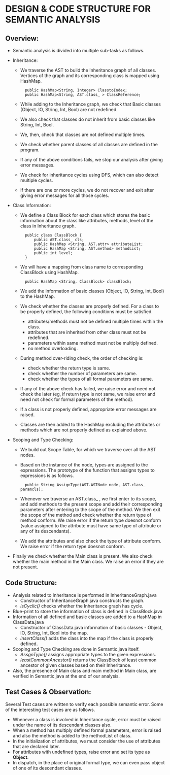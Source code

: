 # DESIGN & CODE STRUCTURE FOR SEMANTIC ANALYSIS

## Overview:

* Semantic analysis is divided into multiple sub-tasks as follows.

* Inheritance: 
	* We traverse the AST to build the Inheritance graph of all classes. Vertices of the graph and its corresponding class is mapped using HashMap.
			
			public HashMap<String, Integer> ClasstoIndex;
			public HashMap<String, AST.class_ > ClassReference;
	
	* While adding to the Inheritance graph, we check that Basic classes (Object, IO, String, Int, Bool) are not redefined.
	* We also check that classes do not inherit from basic classes like String, Int, Bool.
	* We, then, check that classes are not defined multiple times.
	* We check whether parent classes of all classes are defined in the program.
	* If any of the above conditions fails, we stop our analysis after giving error messages.
	* We check for inheritance cycles using DFS, which can also detect multiple cycles.
	* If there are one or more cycles, we do not recover and exit after giving error messages for all those cycles.

* Class Information:
	* We define a Class Block for each class which stores the basic information about the class like attributes, methods, level of the class in Inheritance graph.
			
			public class ClassBlock {
				public AST.class_ cls;
				public HashMap <String, AST.attr> attributeList;
				public HashMap <String, AST.method> methodList;
				public int level;
			}
			
	* We will have a mapping from class name to corresponding ClassBlock using HashMap.
	
			public HashMap <String, ClassBlock> classBlock;
			
	* We add the information of basic classes (Object, IO, String, Int, Bool) to the HashMap.
	* We check whether the classes are properly defined. For a class to be properly defined, the following conditions must be satisfied.
		* attributes/methods must not be defined multiple times within the class.
		* attributes that are inherited from other class must not be redefined.
		* parameters within same method must not be multiply defined.
		* no method overloading.
	* During method over-riding check, the order of checking is:
		* check whether the return type is same.
		* check whether the number of parameters are same.
		* check whether the types of all formal parameters are same.
	 * If any of the above check has failed, we raise error and need not check the later (eg, if return type is not same, we raise error and need not check for formal parameters of the method).
	* If a class is not properly defined, appropriate error messages are raised.
	* Classes are then added to the HashMap excluding the attributes or methods which are not properly defined as explained above.
	
* Scoping and Type Checking:
	* We build out Scope Table, for which we traverse over all the AST nodes.
	* Based on the instance of the node, types are assigned to the expressions. The prototype of the function that assigns types to expressions is as follows.
	
			public String AssignType(AST.ASTNode node, AST.class_ paramcls);
	
	* Whenever we traverse an AST.class_ , we first enter to its scope, and add methods to the present scope and add their corresponding parameters after entering to the scope of the method. We then exit the scope of the method and check whether the return type of method conform. We raise error if the return type doesnot conform (value assigned to the attribute must have same type of attribute or any of its descendants).
	* We add the attributes and also check the type of attribute conform. We raise error if the return type doesnot conform.

* Finally we check whether the Main class is present. We also check whether the main method in the Main class.  We raise an error if they are not present.

## Code Structure:

* Analysis related to Inheritance is performed in InheritanceGraph.java
	* Constructor of InheritanceGraph.java constructs the graph.
	* *isCyclic()* checks whether the Inheritance graph has cycle.
* Blue-print to store the information of class is defined in ClassBlock.java
* Information of all defined and basic classes are added to a HashMap in ClassData.java
	* Constructor of ClassData.java information of basic classes - Object, IO, String, Int, Bool into the map.
	* *insertClass()* adds the class into the map if the class is properly defined.
* Scoping and Type Checking are done in Semantic.java itself.
	* *AssgnType()* assigns appropriate types to the given expressions.
	* *leastCommonAncestor()* returns the ClassBlock of least common ancestor of given classes based on their Inheritance.
* Also, the presence of Main class and main method in Main class, are verified in Semantic.java at the end of our analysis.

## Test Cases & Observation:
Several Test cases are written to verify each possible semantic error. Some of the interesting test cases are as follows.
* Whenever a class is involved in Inheritance cycle, error must be raised under the name of its descendant classes also.
* When a method has multiply defined formal parameters, error is raised and also the method is added to the methodList of class.
* In the initialization of attributes, we must consider the use of attributes that are declared later.
* For attributes with undefined types, raise error and set its type as **Object**.
* In dispatch, in the place of original formal type, we can even pass object of one of its descendant classes.
